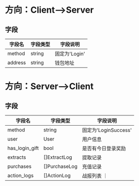 # 方向：Client-->Server
## 字段
| 字段名 | 字段类型 | 字段说明 |
|-------|-------|-------|
| method  | string  | 固定为'Login'  |
| address  | string  | 钱包地址  |

# 方向：Server-->Client
## 字段
| 字段名 | 字段类型 | 字段说明 |
|-------|-------|-------|
| method  | string  | 固定为'LoginSuccess'  |
| user  | User  | 用户信息  |
| has_login_gift  | bool  | 是否有今日登录奖励  |
| extracts | []ExtractLog  | 提取记录  |
| purchases | []PurchaseLog  | 充值记录  |
| action_logs | []ActionLog | 战报列表 ｜